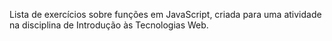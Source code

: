 Lista de exercícios sobre funções em JavaScript, criada para uma atividade na disciplina de Introdução às Tecnologias Web. 
